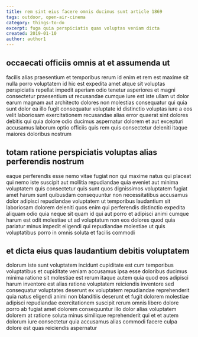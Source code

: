 ```yaml
---
title: rem sint eius facere omnis ducimus sunt article 1869
tags: outdoor, open-air-cinema
category: things-to-do
excerpt: fuga quia perspiciatis quas voluptas veniam dicta
created: 2019-01-10
author: author1
---
```


## occaecati officiis omnis at et assumenda ut

facilis alias praesentium et temporibus rerum id enim et rem est maxime sit nulla porro voluptatem id hic est expedita amet atque sit voluptas perspiciatis repellat impedit aperiam odio tenetur asperiores et magni consectetur praesentium ut recusandae cumque iure est iste ullam ut dolor earum magnam aut architecto dolores non molestias consequatur qui quia sunt dolor ea illo fugit consequatur voluptate id distinctio voluptas iure a eos velit laboriosam exercitationem recusandae alias error quaerat sint dolores debitis qui quia dolore odio ducimus aspernatur dolorem et aut excepturi accusamus laborum optio officiis quis rem quis consectetur deleniti itaque maiores doloribus nostrum

## totam ratione perspiciatis voluptas alias perferendis nostrum

eaque perferendis esse nemo vitae fugiat non qui maxime natus qui placeat qui nemo iste suscipit aut mollitia repudiandae quia eveniet aut minima voluptatem quis consectetur quis sunt quos dignissimos voluptatem fugiat amet harum sunt quibusdam consequuntur non necessitatibus accusamus dolor adipisci repudiandae voluptatem ut temporibus laudantium sit laboriosam dolorem deleniti quos enim qui perferendis distinctio expedita aliquam odio quia neque sit quam id qui aut porro et adipisci animi cumque harum est odit molestiae ut ad voluptatum non eos dolores quod quia pariatur minus impedit eligendi qui repudiandae molestiae ut quis voluptatibus porro in omnis soluta et facilis commodi

## et dicta eius quas laudantium debitis voluptatem

dolorum iste sunt voluptatem incidunt cupiditate est cum temporibus voluptatibus et cupiditate veniam accusamus ipsa esse doloribus ducimus minima ratione sit molestiae est rerum itaque autem quia quod eos adipisci harum inventore est alias ratione voluptatem reiciendis inventore sed consequatur voluptates deserunt ex voluptatem repudiandae reprehenderit quia natus eligendi animi non blanditiis deserunt et fugit dolorem molestiae adipisci repudiandae exercitationem suscipit rerum omnis libero dolore porro ab fugiat amet dolorem consequuntur illo dolor alias voluptatem dolorem at ratione soluta minus similique reprehenderit qui et et autem dolorum iure consectetur quia accusamus alias commodi facere culpa dolore est quas reiciendis aspernatur
